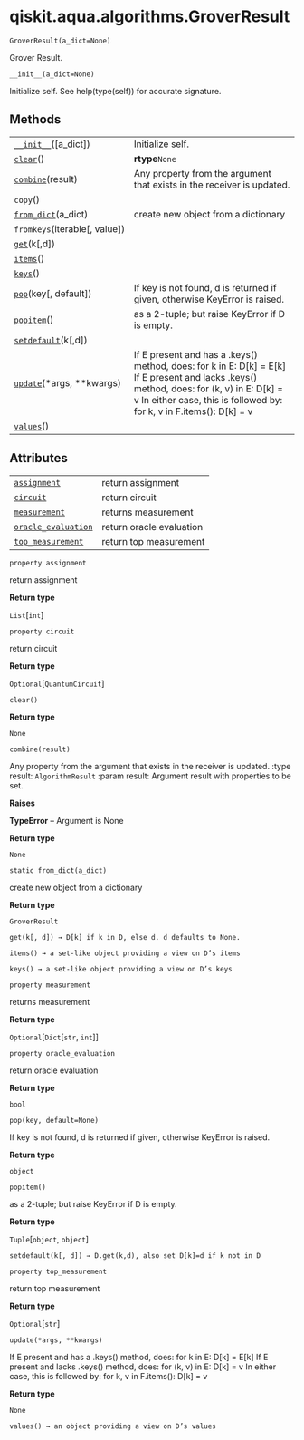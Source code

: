 # qiskit.aqua.algorithms.GroverResult

<span id="undefined" />

`GroverResult(a_dict=None)`

Grover Result.

<span id="undefined" />

`__init__(a_dict=None)`

Initialize self. See help(type(self)) for accurate signature.

## Methods

|                                                                                                                          |                                                                                                                                                                                                                      |
| ------------------------------------------------------------------------------------------------------------------------ | -------------------------------------------------------------------------------------------------------------------------------------------------------------------------------------------------------------------- |
| [`__init__`](#qiskit.aqua.algorithms.GroverResult.__init__ "qiskit.aqua.algorithms.GroverResult.__init__")(\[a\_dict])   | Initialize self.                                                                                                                                                                                                     |
| [`clear`](#qiskit.aqua.algorithms.GroverResult.clear "qiskit.aqua.algorithms.GroverResult.clear")()                      | **rtype**`None`                                                                                                                                                                                                      |
| [`combine`](#qiskit.aqua.algorithms.GroverResult.combine "qiskit.aqua.algorithms.GroverResult.combine")(result)          | Any property from the argument that exists in the receiver is updated.                                                                                                                                               |
| `copy`()                                                                                                                 |                                                                                                                                                                                                                      |
| [`from_dict`](#qiskit.aqua.algorithms.GroverResult.from_dict "qiskit.aqua.algorithms.GroverResult.from_dict")(a\_dict)   | create new object from a dictionary                                                                                                                                                                                  |
| `fromkeys`(iterable\[, value])                                                                                           |                                                                                                                                                                                                                      |
| [`get`](#qiskit.aqua.algorithms.GroverResult.get "qiskit.aqua.algorithms.GroverResult.get")(k\[,d])                      |                                                                                                                                                                                                                      |
| [`items`](#qiskit.aqua.algorithms.GroverResult.items "qiskit.aqua.algorithms.GroverResult.items")()                      |                                                                                                                                                                                                                      |
| [`keys`](#qiskit.aqua.algorithms.GroverResult.keys "qiskit.aqua.algorithms.GroverResult.keys")()                         |                                                                                                                                                                                                                      |
| [`pop`](#qiskit.aqua.algorithms.GroverResult.pop "qiskit.aqua.algorithms.GroverResult.pop")(key\[, default])             | If key is not found, d is returned if given, otherwise KeyError is raised.                                                                                                                                           |
| [`popitem`](#qiskit.aqua.algorithms.GroverResult.popitem "qiskit.aqua.algorithms.GroverResult.popitem")()                | as a 2-tuple; but raise KeyError if D is empty.                                                                                                                                                                      |
| [`setdefault`](#qiskit.aqua.algorithms.GroverResult.setdefault "qiskit.aqua.algorithms.GroverResult.setdefault")(k\[,d]) |                                                                                                                                                                                                                      |
| [`update`](#qiskit.aqua.algorithms.GroverResult.update "qiskit.aqua.algorithms.GroverResult.update")(\*args, \*\*kwargs) | If E present and has a .keys() method, does: for k in E: D\[k] = E\[k] If E present and lacks .keys() method, does: for (k, v) in E: D\[k] = v In either case, this is followed by: for k, v in F.items(): D\[k] = v |
| [`values`](#qiskit.aqua.algorithms.GroverResult.values "qiskit.aqua.algorithms.GroverResult.values")()                   |                                                                                                                                                                                                                      |

## Attributes

|                                                                                                                                       |                          |
| ------------------------------------------------------------------------------------------------------------------------------------- | ------------------------ |
| [`assignment`](#qiskit.aqua.algorithms.GroverResult.assignment "qiskit.aqua.algorithms.GroverResult.assignment")                      | return assignment        |
| [`circuit`](#qiskit.aqua.algorithms.GroverResult.circuit "qiskit.aqua.algorithms.GroverResult.circuit")                               | return circuit           |
| [`measurement`](#qiskit.aqua.algorithms.GroverResult.measurement "qiskit.aqua.algorithms.GroverResult.measurement")                   | returns measurement      |
| [`oracle_evaluation`](#qiskit.aqua.algorithms.GroverResult.oracle_evaluation "qiskit.aqua.algorithms.GroverResult.oracle_evaluation") | return oracle evaluation |
| [`top_measurement`](#qiskit.aqua.algorithms.GroverResult.top_measurement "qiskit.aqua.algorithms.GroverResult.top_measurement")       | return top measurement   |

<span id="undefined" />

`property assignment`

return assignment

**Return type**

`List`\[`int`]

<span id="undefined" />

`property circuit`

return circuit

**Return type**

`Optional`\[`QuantumCircuit`]

<span id="undefined" />

`clear()`

**Return type**

`None`

<span id="undefined" />

`combine(result)`

Any property from the argument that exists in the receiver is updated. :type result: `AlgorithmResult` :param result: Argument result with properties to be set.

**Raises**

**TypeError** – Argument is None

**Return type**

`None`

<span id="undefined" />

`static from_dict(a_dict)`

create new object from a dictionary

**Return type**

`GroverResult`

<span id="undefined" />

`get(k[, d]) → D[k] if k in D, else d. d defaults to None.`

<span id="undefined" />

`items() → a set-like object providing a view on D’s items`

<span id="undefined" />

`keys() → a set-like object providing a view on D’s keys`

<span id="undefined" />

`property measurement`

returns measurement

**Return type**

`Optional`\[`Dict`\[`str`, `int`]]

<span id="undefined" />

`property oracle_evaluation`

return oracle evaluation

**Return type**

`bool`

<span id="undefined" />

`pop(key, default=None)`

If key is not found, d is returned if given, otherwise KeyError is raised.

**Return type**

`object`

<span id="undefined" />

`popitem()`

as a 2-tuple; but raise KeyError if D is empty.

**Return type**

`Tuple`\[`object`, `object`]

<span id="undefined" />

`setdefault(k[, d]) → D.get(k,d), also set D[k]=d if k not in D`

<span id="undefined" />

`property top_measurement`

return top measurement

**Return type**

`Optional`\[`str`]

<span id="undefined" />

`update(*args, **kwargs)`

If E present and has a .keys() method, does: for k in E: D\[k] = E\[k] If E present and lacks .keys() method, does: for (k, v) in E: D\[k] = v In either case, this is followed by: for k, v in F.items(): D\[k] = v

**Return type**

`None`

<span id="undefined" />

`values() → an object providing a view on D’s values`
